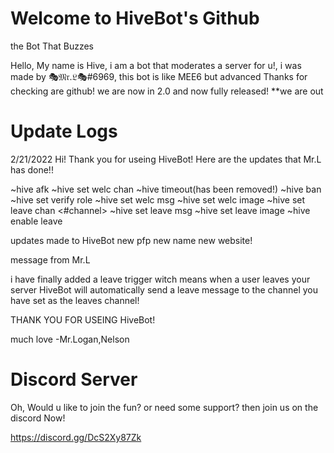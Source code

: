 # Welcome to HiveBot's Github
the Bot That Buzzes

Hello, My name is Hive, i am a bot that moderates a server for u!, i was made by 🎭𝔐𝔯.𝔏🎭#6969, this bot is like MEE6 but advanced
Thanks for checking are github! we are now in 2.0 and now fully released! 
**we are out 
# Update Logs

2/21/2022
Hi! Thank you for useing HiveBot! Here are the updates that Mr.L has done!!

~hive afk
~hive set welc chan
~hive timeout(has been removed!)
~hive ban
~hive set verify role
~hive set welc msg
~hive set welc image
~hive set leave chan <#channel>
~hive set leave msg
~hive set leave image 
~hive enable leave

updates made to HiveBot
new pfp
new name
new website!

message from Mr.L

i have finally added a leave trigger witch means when a user leaves your server HiveBot will automatically send a leave message to the channel you have set as the leaves channel!

THANK YOU FOR USEING HiveBot!

much love -Mr.Logan,Nelson

# Discord Server

Oh, Would u like to join the fun? or need some support? then join us on the discord Now!

https://discord.gg/DcS2Xy87Zk
